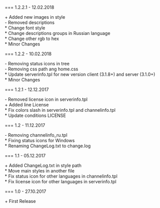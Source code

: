 === 1.2.2.1 - 12.02.2018

\+ Added new images in style  
\- Removed descriptions  
\* Change font style  
\* Change descriptions groups in Russian language  
\* Change other rgb to hex  
\* Minor Changes

=== 1.2.2 - 10.02.2018

\- Removing status icons in tree  
\- Removing css path ang home.css  
\* Update serverinfo.tpl for new version client (3.1.8+) and server (3.1.0+)  
\* Minor Changes

=== 1.2.1 - 12.12.2017

\- Removed license icon in serverinfo.tpl  
\+ Added line License  
\* Fix colors slash in serverinfo.tpl and channelinfo.tpl  
\* Update conditions LICENSE

=== 1.2 - 11.12.2017

\- Removing channelinfo_ru.tpl  
\* Fixing status icons for Windows  
\* Renaming ChangeLog.txt to change.log

=== 1.1 - 05.12.2017

\+ Added ChangeLog.txt in style path  
\* Move main styles in another file  
\* Fix status icon for other languages in channelinfo.tpl  
\* Fix license icon for other languages in serverinfo.tpl

=== 1.0 - 27.10.2017

\+ First Release